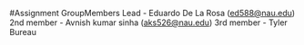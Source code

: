 #Assignment GroupMembers
Lead - Eduardo De La Rosa (ed588@nau.edu)
2nd member - Avnish kumar sinha (aks526@nau.edu)
3rd member - Tyler Bureau 
